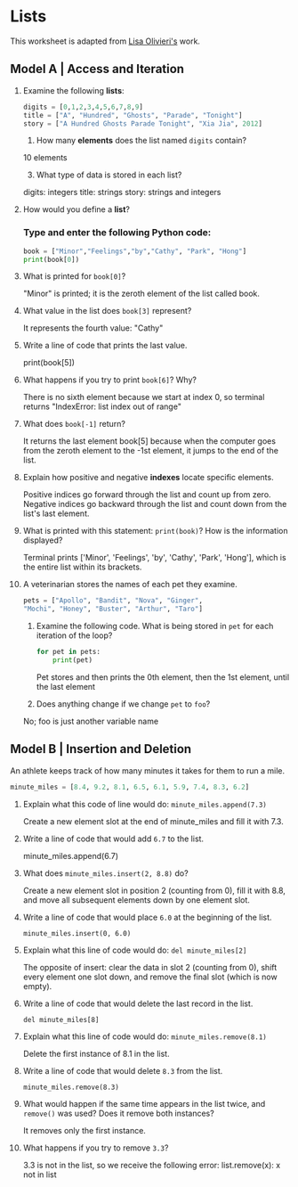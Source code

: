 # Lists
This worksheet is adapted from [Lisa Olivieri's](https://www.chc.edu/faculty/lisa-olivieri) work.

## Model A | Access and Iteration

1. Examine the following **lists**:
    ```py
    digits = [0,1,2,3,4,5,6,7,8,9]
    title = ["A", "Hundred", "Ghosts", "Parade", "Tonight"]
    story = ["A Hundred Ghosts Parade Tonight", "Xia Jia", 2012]
    ```
    1. How many **elements** does the list named `digits` contain?

    10 elements
    
    3. What type of data is stored in each list?

    digits: integers
    title: strings
    story: strings and integers
    
1. How would you define a **list**?

    ### Type and enter the following Python code:
    ```py
    book = ["Minor","Feelings","by","Cathy", "Park", "Hong"]
    print(book[0])
    ```
1. What is printed for `book[0]`?

    "Minor" is printed; it is the zeroth element of the list called book.

3. What value in the list does `book[3]` represent?

    It represents the fourth value: "Cathy"

5. Write a line of code that prints the last value.

    print(book[5])

7. What happens if you try to print `book[6]`? Why?

    There is no sixth element because we start at index 0, so terminal returns "IndexError: list index out of range"

9. What does `book[-1]` return?

    It returns the last element book[5] because when the computer goes from the zeroth element to the -1st element, it jumps to the end of the list.
    
11. Explain how positive and negative **indexes** locate specific elements.

    Positive indices go forward through the list and count up from zero. Negative indices go backward through the list and count down from the list's last element.

13. What is printed with this statement: `print(book)`? How is the information displayed?

    Terminal prints ['Minor', 'Feelings', 'by', 'Cathy', 'Park', 'Hong'], which is the entire list within its brackets.

1. A veterinarian stores the names of each pet they examine.

    ```py
    pets = ["Apollo", "Bandit", "Nova", "Ginger",
    "Mochi", "Honey", "Buster", "Arthur", "Taro"]
    ```

    1. Examine the following code. What is being stored in `pet` for each iteration of the loop?
        ```py
        for pet in pets:
            print(pet)
        ```
        
        Pet stores and then prints the 0th element, then the 1st element, until the last element
        
    1. Does anything change if we change `pet` to `foo`?

    No; foo is just another variable name
    

## Model B | Insertion and Deletion
An athlete keeps track of how many minutes it takes for them to run a mile.

```py
minute_miles = [8.4, 9.2, 8.1, 6.5, 6.1, 5.9, 7.4, 8.3, 6.2]
```

1. Explain what this code of line would do: `minute_miles.append(7.3)`

    Create a new element slot at the end of minute_miles and fill it with 7.3.
    
3. Write a line of code that would add `6.7` to the list.

    minute_miles.append(6.7)

5. What does `minute_miles.insert(2, 8.8)` do?
    
    Create a new element slot in position 2 (counting from 0), fill it with 8.8, and move all subsequent elements down by one element slot.

7. Write a line of code that would place `6.0` at the beginning of the list.

    `minute_miles.insert(0, 6.0)`

9. Explain what this line of code would do: `del minute_miles[2]`

    The opposite of insert: clear the data in slot 2 (counting from 0), shift every element one slot down, and remove the final slot (which is now empty).

11. Write a line of code that would delete the last record in the list.

    `del minute_miles[8]`

13. Explain what this line of code would do: `minute_miles.remove(8.1)`

    Delete the first instance of 8.1 in the list.

15. Write a line of code that would delete `8.3` from the list.

    `minute_miles.remove(8.3)`

17. What would happen if the same time appears in the list twice, and `remove()` was used? Does it remove both instances?

    It removes only the first instance.

18. What happens if you try to remove `3.3`?

    3.3 is not in the list, so we receive the following error:
    list.remove(x): x not in list

